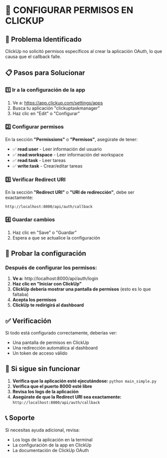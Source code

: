 # 🔧 CONFIGURAR PERMISOS EN CLICKUP

## 🎯 Problema Identificado
ClickUp no solicitó permisos específicos al crear la aplicación OAuth, lo que causa que el callback falle.

## 📋 Pasos para Solucionar

### 1️⃣ Ir a la configuración de la app
1. Ve a: https://app.clickup.com/settings/apps
2. Busca tu aplicación "clickuptaskmanager"
3. Haz clic en "Edit" o "Configurar"

### 2️⃣ Configurar permisos
En la sección **"Permissions"** o **"Permisos"**, asegúrate de tener:

- ✅ **read:user** - Leer información del usuario
- ✅ **read:workspace** - Leer información del workspace  
- ✅ **read:task** - Leer tareas
- ✅ **write:task** - Crear/editar tareas

### 3️⃣ Verificar Redirect URI
En la sección **"Redirect URI"** o **"URI de redirección"**, debe ser exactamente:
```
http://localhost:8000/api/auth/callback
```

### 4️⃣ Guardar cambios
1. Haz clic en "Save" o "Guardar"
2. Espera a que se actualice la configuración

## 🧪 Probar la configuración

### Después de configurar los permisos:

1. **Ve a:** http://localhost:8000/api/auth/login
2. **Haz clic en "Iniciar con ClickUp"**
3. **ClickUp debería mostrar una pantalla de permisos** (esto es lo que faltaba)
4. **Acepta los permisos**
5. **ClickUp te redirigirá al dashboard**

## ✅ Verificación

Si todo está configurado correctamente, deberías ver:
- Una pantalla de permisos en ClickUp
- Una redirección automática al dashboard
- Un token de acceso válido

## 🚨 Si sigue sin funcionar

1. **Verifica que la aplicación esté ejecutándose:** `python main_simple.py`
2. **Verifica que el puerto 8000 esté libre**
3. **Revisa los logs de la aplicación**
4. **Asegúrate de que la Redirect URI sea exactamente:** `http://localhost:8000/api/auth/callback`

## 📞 Soporte

Si necesitas ayuda adicional, revisa:
- Los logs de la aplicación en la terminal
- La configuración de la app en ClickUp
- La documentación de ClickUp OAuth

